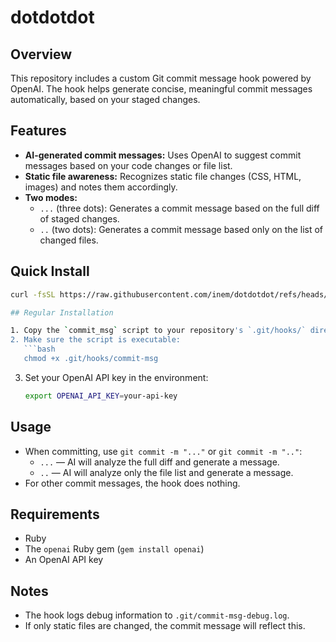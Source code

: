 # dotdotdot

## Overview

This repository includes a custom Git commit message hook powered by OpenAI. The hook helps generate concise, meaningful commit messages automatically, based on your staged changes.

## Features

- **AI-generated commit messages:** Uses OpenAI to suggest commit messages based on your code changes or file list.
- **Static file awareness:** Recognizes static file changes (CSS, HTML, images) and notes them accordingly.
- **Two modes:**
  - `...` (three dots): Generates a commit message based on the full diff of staged changes.
  - `..` (two dots): Generates a commit message based only on the list of changed files.

## Quick Install

```sh
curl -fsSL https://raw.githubusercontent.com/inem/dotdotdot/refs/heads/main/install.sh | sh

## Regular Installation

1. Copy the `commit_msg` script to your repository's `.git/hooks/` directory as `commit-msg`.
2. Make sure the script is executable:
   ```bash
   chmod +x .git/hooks/commit-msg
   ```
3. Set your OpenAI API key in the environment:
   ```bash
   export OPENAI_API_KEY=your-api-key
   ```

## Usage

- When committing, use `git commit -m "..."` or `git commit -m ".."`:
  - `...` — AI will analyze the full diff and generate a message.
  - `..` — AI will analyze only the file list and generate a message.
- For other commit messages, the hook does nothing.

## Requirements

- Ruby
- The `openai` Ruby gem (`gem install openai`)
- An OpenAI API key

## Notes

- The hook logs debug information to `.git/commit-msg-debug.log`.
- If only static files are changed, the commit message will reflect this.